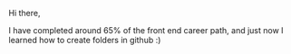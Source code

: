 Hi there, 

I have completed around 65% of the front end career path, and just now I learned how to create folders in github :)

